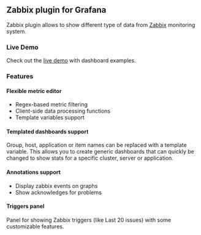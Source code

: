 ## Zabbix plugin for Grafana
Zabbix plugin allows to show different type of data from [Zabbix](http://www.zabbix.com/) 
monitoring system.

### Live Demo

Check out the [live demo](http://play.grafana-zabbix.org/) with dashboard examples.

### Features

#### Flexible metric editor
 * Regex-based metric filtering
 * Client-side data processing functions
 * Template variables support

#### Templated dashboards support
Group, host, application or item names can be replaced with a template variable. This allows you to create generic dashboards that can quickly be changed to show stats for a specific cluster, server or application.

#### Annotations support
 * Display zabbix events on graphs
 * Show acknowledges for problems

#### Triggers panel
Panel for showing Zabbix triggers (like Last 20 issues) with some customizable features.
